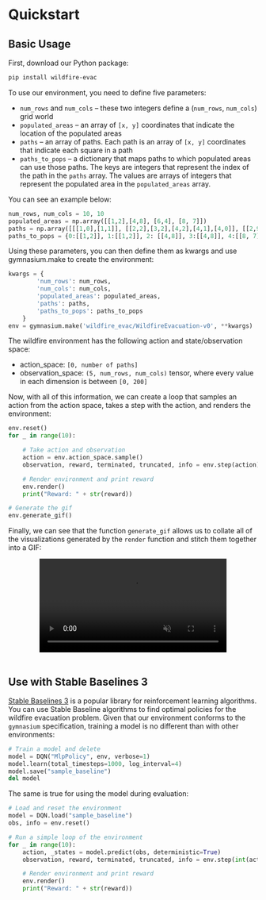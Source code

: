# Quickstart

## Basic Usage

First, download our Python package:

```bash
pip install wildfire-evac
```

To use our environment, you need to define five parameters:

- `num_rows` and `num_cols` – these two integers define a (`num_rows`, `num_cols`) grid world
- `populated_areas` – an array of `[x, y]` coordinates that indicate the location of the populated areas
- `paths` – an array of paths. Each path is an array of `[x, y]` coordinates that indicate each square in a path
- `paths_to_pops` – a dictionary that maps paths to which populated areas can use those paths. The keys are integers that represent the index of the path in the `paths` array. The values are arrays of integers that represent the populated area in the `populated_areas` array.

You can see an example below:

```python
num_rows, num_cols = 10, 10
populated_areas = np.array([[1,2],[4,8], [6,4], [8, 7]])
paths = np.array([[[1,0],[1,1]], [[2,2],[3,2],[4,2],[4,1],[4,0]], [[2,9],[2,8],[3,8]], [[5,8],[6,8],[6,9]], [[7,7], [6,7], [6,8], [6,9]], [[8,6], [8,5], [9,5]], [[8,5], [9,5], [7,5],[7,4]]], dtype=object)
paths_to_pops = {0:[[1,2]], 1:[[1,2]], 2: [[4,8]], 3:[[4,8]], 4:[[8, 7]], 5:[[8, 7]], 6:[[6,4]]}
```

Using these parameters, you can then define them as kwargs and use gymnasium.make to create the environment:

```python
kwargs = {
        'num_rows': num_rows,
        'num_cols': num_cols,
        'populated_areas': populated_areas,
        'paths': paths,
        'paths_to_pops': paths_to_pops
    }
env = gymnasium.make('wildfire_evac/WildfireEvacuation-v0', **kwargs)
```

The wildfire environment has the following action and state/observation space:

- action_space: `[0, number of paths]`
- observation_space: `(5, num_rows, num_cols)` tensor, where every value in each dimension is between `[0, 200]`

Now, with all of this information, we can create a loop that samples an action from the action space, takes a step with the action, and renders the environment:

```python
env.reset()
for _ in range(10):

    # Take action and observation
    action = env.action_space.sample()
    observation, reward, terminated, truncated, info = env.step(action)

    # Render environment and print reward
    env.render()
    print("Reward: " + str(reward))

# Generate the gif
env.generate_gif()
```

Finally, we can see that the function `generate_gif` allows us to collate all of the visualizations generated by the `render` function and stitch them together into a GIF:

<div style="text-align:center;">
    <video width="75%" autoplay loop muted playsinline>
        <source src="../imgs/example_visualization.mp4" type="video/mp4">
        Your browser does not support the video tag.
    </video>
</div>
<br />

## Use with Stable Baselines 3

[Stable Baselines 3](https://stable-baselines3.readthedocs.io/en/master/) is a popular library for reinforcement learning algorithms. You can use Stable Baseline algorithms to find optimal policies for the wildfire evacuation problem. Given that our environment conforms to the `gymnasium` specification, training a model is no different than with other environments:

```python
# Train a model and delete
model = DQN("MlpPolicy", env, verbose=1)
model.learn(total_timesteps=1000, log_interval=4)
model.save("sample_baseline")
del model
```

The same is true for using the model during evaluation:

```python
# Load and reset the environment
model = DQN.load("sample_baseline")
obs, info = env.reset()

# Run a simple loop of the environment
for _ in range(10):
    action, _states = model.predict(obs, deterministic=True)
    observation, reward, terminated, truncated, info = env.step(int(action))

    # Render environment and print reward
    env.render()
    print("Reward: " + str(reward))
```
